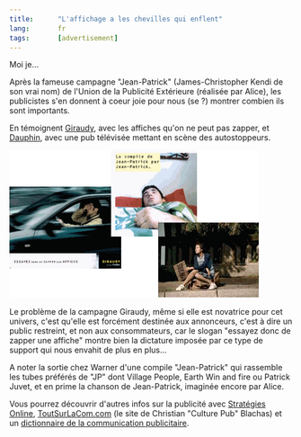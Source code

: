 ```yaml
---
title:      "L'affichage a les chevilles qui enflent"
lang:       fr
tags:       [advertisement]
---
```


Moi je…

Après la fameuse campagne "Jean-Patrick" (James-Christopher Kendi de son vrai nom) de l'Union de la Publicité Extérieure (réalisée par Alice), les publicistes s'en donnent à coeur joie pour nous (se ?) montrer combien ils sont importants.

En témoignent [Giraudy](http://www.giraudy.fr/), avec les affiches qu'on ne peut pas zapper, et [Dauphin](http://www.dauphin-affichage.com/), avec une pub télévisée mettant en scène des autostoppeurs.

![](giraudy.png)

Le problème de la campagne Giraudy, même si elle est novatrice pour cet univers, c'est qu'elle est forcément destinée aux annonceurs, c'est à dire un public restreint, et non aux consommateurs, car le slogan "essayez donc de zapper une affiche" montre bien la dictature imposée par ce type de support qui nous envahit de plus en plus…

A noter la sortie chez Warner d'une compile "Jean-Patrick" qui rassemble les tubes préférés de "JP" dont Village People, Earth Win and fire ou Patrick Juvet, et en prime la chanson de Jean-Patrick, imaginée encore par Alice.

Vous pourrez découvrir d'autres infos sur la publicité avec [Stratégies Online](http://www.strategies-online.com/), [ToutSurLaCom.com](http://www.toutsurlacom.com/) (le site de Christian "Culture Pub" Blachas) et un [dictionnaire de la communication publicitaire](http://www.ucad.fr/pub/virt/univers/dicopub/).
